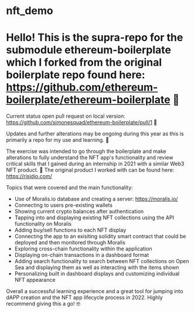 # nft_demo

# Hello! This is the supra-repo for the submodule ethereum-boilerplate which I forked from the original boilerplate repo found here: https://github.com/ethereum-boilerplate/ethereum-boilerplate 🦾

Current status open pull request on local version: https://github.com/simonesquad/ethereum-boilerplate/pull/1 👀

Updates and further alterations may be ongoing during this year as this is primarily a repo for my use and learning. 🌻

The exercise was intended to go through the boilerplate and make alterations to fully understand the NFT app's functionality and review critical skills that I gained during an internship in 2021 with a similar Web3 NFT product. 💅
The original product I worked with can be found here: https://risidio.com/

Topics that were covered and the main functionality:

- Use of Moralis.io database and creating a server: https://moralis.io/
- Connecting to users pre-existing wallets
- Showing current crypto balances after authentication
- Tapping into and displaying existing NFT collections using the API functionality on Moralis
- Adding buy/sell functions to each NFT display
- Connecting the app to an exisiting solidity smart contract that could be deployed and then monitored through Moralis
- Exploring cross-chain functionality within the application
- Displaying on-chain transactions in a dashboard format
- Adding search functionality to search between NFT collections on Open Sea and displaying them as well as interacting with the items shown
- Personalizing built in dashboard displays and customizing individual NFT appearance

Overall a successful learning experience and a great tool for jumping into dAPP creation and the NFT app lifecycle process in 2022. Highly recommend giving this a go! 🤓

